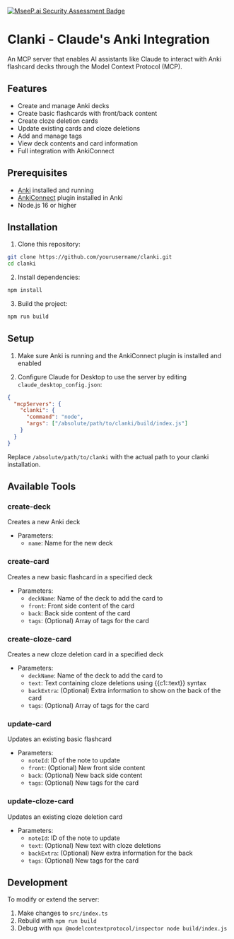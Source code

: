 [![MseeP.ai Security Assessment Badge](https://mseep.net/pr/jasperket-clanki-badge.png)](https://mseep.ai/app/jasperket-clanki)

# Clanki - Claude's Anki Integration

An MCP server that enables AI assistants like Claude to interact with Anki flashcard decks through the Model Context Protocol (MCP).

## Features

- Create and manage Anki decks
- Create basic flashcards with front/back content
- Create cloze deletion cards
- Update existing cards and cloze deletions
- Add and manage tags
- View deck contents and card information
- Full integration with AnkiConnect

## Prerequisites

- [Anki](https://apps.ankiweb.net/) installed and running
- [AnkiConnect](https://ankiweb.net/shared/info/2055492159) plugin installed in Anki
- Node.js 16 or higher

## Installation

1. Clone this repository:

```bash
git clone https://github.com/yourusername/clanki.git
cd clanki
```

2. Install dependencies:

```bash
npm install
```

3. Build the project:

```bash
npm run build
```

## Setup

1. Make sure Anki is running and the AnkiConnect plugin is installed and enabled

2. Configure Claude for Desktop to use the server by editing `claude_desktop_config.json`:

```json
{
  "mcpServers": {
    "clanki": {
      "command": "node",
      "args": ["/absolute/path/to/clanki/build/index.js"]
    }
  }
}
```

Replace `/absolute/path/to/clanki` with the actual path to your clanki installation.

## Available Tools

### create-deck

Creates a new Anki deck

- Parameters:
  - `name`: Name for the new deck

### create-card

Creates a new basic flashcard in a specified deck

- Parameters:
  - `deckName`: Name of the deck to add the card to
  - `front`: Front side content of the card
  - `back`: Back side content of the card
  - `tags`: (Optional) Array of tags for the card

### create-cloze-card

Creates a new cloze deletion card in a specified deck

- Parameters:
  - `deckName`: Name of the deck to add the card to
  - `text`: Text containing cloze deletions using {{c1::text}} syntax
  - `backExtra`: (Optional) Extra information to show on the back of the card
  - `tags`: (Optional) Array of tags for the card

### update-card

Updates an existing basic flashcard

- Parameters:
  - `noteId`: ID of the note to update
  - `front`: (Optional) New front side content
  - `back`: (Optional) New back side content
  - `tags`: (Optional) New tags for the card

### update-cloze-card

Updates an existing cloze deletion card

- Parameters:
  - `noteId`: ID of the note to update
  - `text`: (Optional) New text with cloze deletions
  - `backExtra`: (Optional) New extra information for the back
  - `tags`: (Optional) New tags for the card

## Development

To modify or extend the server:

1. Make changes to `src/index.ts`
2. Rebuild with `npm run build`
3. Debug with `npx @modelcontextprotocol/inspector node build/index.js`
